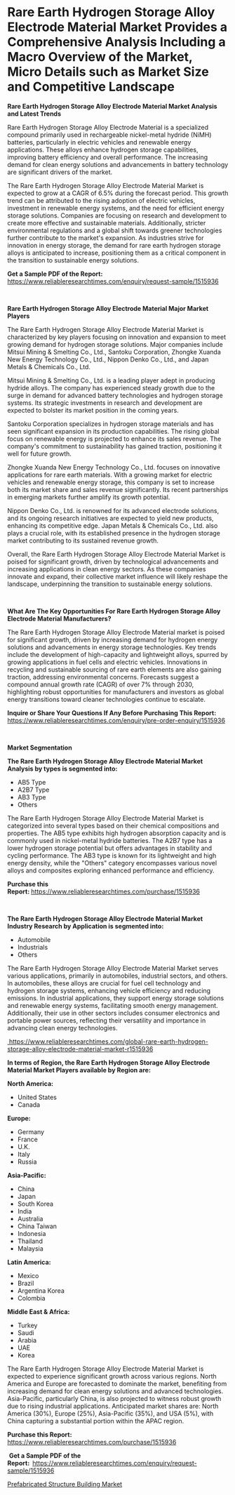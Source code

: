 <p><h1>Rare Earth Hydrogen Storage Alloy Electrode Material Market Provides a Comprehensive Analysis Including a Macro Overview of the Market, Micro Details such as Market Size and Competitive Landscape</h1></p><p><strong>Rare Earth Hydrogen Storage Alloy Electrode Material Market Analysis and Latest Trends</strong></p>
<p><p>Rare Earth Hydrogen Storage Alloy Electrode Material is a specialized compound primarily used in rechargeable nickel-metal hydride (NiMH) batteries, particularly in electric vehicles and renewable energy applications. These alloys enhance hydrogen storage capabilities, improving battery efficiency and overall performance. The increasing demand for clean energy solutions and advancements in battery technology are significant drivers of the market.</p><p>The Rare Earth Hydrogen Storage Alloy Electrode Material Market is expected to grow at a CAGR of 6.5% during the forecast period. This growth trend can be attributed to the rising adoption of electric vehicles, investment in renewable energy systems, and the need for efficient energy storage solutions. Companies are focusing on research and development to create more effective and sustainable materials. Additionally, stricter environmental regulations and a global shift towards greener technologies further contribute to the market's expansion. As industries strive for innovation in energy storage, the demand for rare earth hydrogen storage alloys is anticipated to increase, positioning them as a critical component in the transition to sustainable energy solutions.</p></p>
<p><strong>Get a Sample PDF of the Report:&nbsp;</strong> <a href="https://www.reliableresearchtimes.com/enquiry/request-sample/1515936?utm_campaign=2643&utm_medium=2&utm_source=Github&utm_content=ia&utm_term=29032025&utm_id=rare-earth-hydrogen-storage-alloy-electrode-material">https://www.reliableresearchtimes.com/enquiry/request-sample/1515936</a></p>
<p>&nbsp;</p>
<p><strong>Rare Earth Hydrogen Storage Alloy Electrode Material Major Market Players</strong></p>
<p><p>The Rare Earth Hydrogen Storage Alloy Electrode Material Market is characterized by key players focusing on innovation and expansion to meet growing demand for hydrogen storage solutions. Major companies include Mitsui Mining & Smelting Co., Ltd., Santoku Corporation, Zhongke Xuanda New Energy Technology Co., Ltd., Nippon Denko Co., Ltd., and Japan Metals & Chemicals Co., Ltd.</p><p>Mitsui Mining & Smelting Co., Ltd. is a leading player adept in producing hydride alloys. The company has experienced steady growth due to the surge in demand for advanced battery technologies and hydrogen storage systems. Its strategic investments in research and development are expected to bolster its market position in the coming years.</p><p>Santoku Corporation specializes in hydrogen storage materials and has seen significant expansion in its production capabilities. The rising global focus on renewable energy is projected to enhance its sales revenue. The company's commitment to sustainability has gained traction, positioning it well for future growth.</p><p>Zhongke Xuanda New Energy Technology Co., Ltd. focuses on innovative applications for rare earth materials. With a growing market for electric vehicles and renewable energy storage, this company is set to increase both its market share and sales revenue significantly. Its recent partnerships in emerging markets further amplify its growth potential.</p><p>Nippon Denko Co., Ltd. is renowned for its advanced electrode solutions, and its ongoing research initiatives are expected to yield new products, enhancing its competitive edge. Japan Metals & Chemicals Co., Ltd. also plays a crucial role, with its established presence in the hydrogen storage market contributing to its sustained revenue growth.</p><p>Overall, the Rare Earth Hydrogen Storage Alloy Electrode Material Market is poised for significant growth, driven by technological advancements and increasing applications in clean energy sectors. As these companies innovate and expand, their collective market influence will likely reshape the landscape, underpinning the transition to sustainable energy solutions.</p></p>
<p>&nbsp;</p>
<p><strong>What Are The Key Opportunities For Rare Earth Hydrogen Storage Alloy Electrode Material Manufacturers?</strong></p>
<p><p>The Rare Earth Hydrogen Storage Alloy Electrode Material market is poised for significant growth, driven by increasing demand for hydrogen energy solutions and advancements in energy storage technologies. Key trends include the development of high-capacity and lightweight alloys, spurred by growing applications in fuel cells and electric vehicles. Innovations in recycling and sustainable sourcing of rare earth elements are also gaining traction, addressing environmental concerns. Forecasts suggest a compound annual growth rate (CAGR) of over 7% through 2030, highlighting robust opportunities for manufacturers and investors as global energy transitions toward cleaner technologies continue to escalate.</p></p>
<p><strong>Inquire or Share Your Questions If Any Before Purchasing This Report:</strong> <a href="https://www.reliableresearchtimes.com/enquiry/pre-order-enquiry/1515936?utm_campaign=2643&utm_medium=2&utm_source=Github&utm_content=ia&utm_term=29032025&utm_id=rare-earth-hydrogen-storage-alloy-electrode-material">https://www.reliableresearchtimes.com/enquiry/pre-order-enquiry/1515936</a></p>
<p>&nbsp;</p>
<p><strong>Market Segmentation</strong></p>
<p><strong>The Rare Earth Hydrogen Storage Alloy Electrode Material Market Analysis by types is segmented into:</strong></p>
<p><ul><li>AB5 Type</li><li>A2B7 Type</li><li>AB3 Type</li><li>Others</li></ul></p>
<p><p>The Rare Earth Hydrogen Storage Alloy Electrode Material Market is categorized into several types based on their chemical compositions and properties. The AB5 type exhibits high hydrogen absorption capacity and is commonly used in nickel-metal hydride batteries. The A2B7 type has a lower hydrogen storage potential but offers advantages in stability and cycling performance. The AB3 type is known for its lightweight and high energy density, while the "Others" category encompasses various novel alloys and composites exploring enhanced performance and efficiency.</p></p>
<p><strong>Purchase this Report:&nbsp;</strong><a href="https://www.reliableresearchtimes.com/purchase/1515936?utm_campaign=2643&utm_medium=2&utm_source=Github&utm_content=ia&utm_term=29032025&utm_id=rare-earth-hydrogen-storage-alloy-electrode-material">https://www.reliableresearchtimes.com/purchase/1515936</a></p>
<p>&nbsp;</p>
<p><strong>The Rare Earth Hydrogen Storage Alloy Electrode Material Market Industry Research by Application is segmented into:</strong></p>
<p><ul><li>Automobile</li><li>Industrials</li><li>Others</li></ul></p>
<p><p>The Rare Earth Hydrogen Storage Alloy Electrode Material Market serves various applications, primarily in automobiles, industrial sectors, and others. In automobiles, these alloys are crucial for fuel cell technology and hydrogen storage systems, enhancing vehicle efficiency and reducing emissions. In industrial applications, they support energy storage solutions and renewable energy systems, facilitating smooth energy management. Additionally, their use in other sectors includes consumer electronics and portable power sources, reflecting their versatility and importance in advancing clean energy technologies.</p></p>
<p><a href="https://www.reliableresearchtimes.com/global-rare-earth-hydrogen-storage-alloy-electrode-material-market-r1515936?utm_campaign=2643&utm_medium=2&utm_source=Github&utm_content=ia&utm_term=29032025&utm_id=rare-earth-hydrogen-storage-alloy-electrode-material">&nbsp;https://www.reliableresearchtimes.com/global-rare-earth-hydrogen-storage-alloy-electrode-material-market-r1515936</a></p>
<p><strong>In terms of Region, the Rare Earth Hydrogen Storage Alloy Electrode Material Market Players available by Region are:</strong></p>
<p>
    <p> <strong> North America: </strong>
        <ul>
            <li>United States</li>
            <li>Canada</li>
        </ul>
        </p> 
    <p> <strong> Europe: </strong>
        <ul>
            <li>Germany</li>
            <li>France</li>
            <li>U.K.</li>
            <li>Italy</li>
            <li>Russia</li>
        </ul>
        </p> 
    <p> <strong> Asia-Pacific: </strong>
        <ul>
            <li>China</li>
            <li>Japan</li>
            <li>South Korea</li>
            <li>India</li>
            <li>Australia</li>
            <li>China Taiwan</li>
            <li>Indonesia</li>
            <li>Thailand</li>
            <li>Malaysia</li>
        </ul>
        </p> 
    <p> <strong> Latin America: </strong>
        <ul>
            <li>Mexico</li>
            <li>Brazil</li>
            <li>Argentina Korea</li>
            <li>Colombia</li>
        </ul>
        </p> 
    <p> <strong> Middle East & Africa: </strong>
        <ul>
            <li>Turkey</li>
            <li>Saudi</li>
            <li>Arabia</li>
            <li>UAE</li>
            <li>Korea</li>
        </ul>
    </p>
    </p>
<p><p>The Rare Earth Hydrogen Storage Alloy Electrode Material Market is expected to experience significant growth across various regions. North America and Europe are forecasted to dominate the market, benefiting from increasing demand for clean energy solutions and advanced technologies. Asia-Pacific, particularly China, is also projected to witness robust growth due to rising industrial applications. Anticipated market shares are: North America (30%), Europe (25%), Asia-Pacific (35%), and USA (5%), with China capturing a substantial portion within the APAC region.</p></p>
<p><strong>Purchase this Report: </strong><a href="https://www.reliableresearchtimes.com/purchase/1515936?utm_campaign=2643&utm_medium=2&utm_source=Github&utm_content=ia&utm_term=29032025&utm_id=rare-earth-hydrogen-storage-alloy-electrode-material">https://www.reliableresearchtimes.com/purchase/1515936</a></p>
<p>&nbsp;<strong>Get a Sample PDF of the Report:&nbsp;&nbsp;</strong><a href="https://www.reliableresearchtimes.com/enquiry/request-sample/1515936?utm_campaign=2643&utm_medium=2&utm_source=Github&utm_content=ia&utm_term=29032025&utm_id=rare-earth-hydrogen-storage-alloy-electrode-material">https://www.reliableresearchtimes.com/enquiry/request-sample/1515936</a></p>
<p><strong></strong></p>
<p><p><a href="https://github.com/dolorespeddico90/Market-Research-Report-List-1/blob/main/prefabricated-structure-building-market.md?utm_campaign=2643&utm_medium=2&utm_source=Github&utm_content=ia&utm_term=29032025&utm_id=rare-earth-hydrogen-storage-alloy-electrode-material">Prefabricated Structure Building Market</a></p></p>